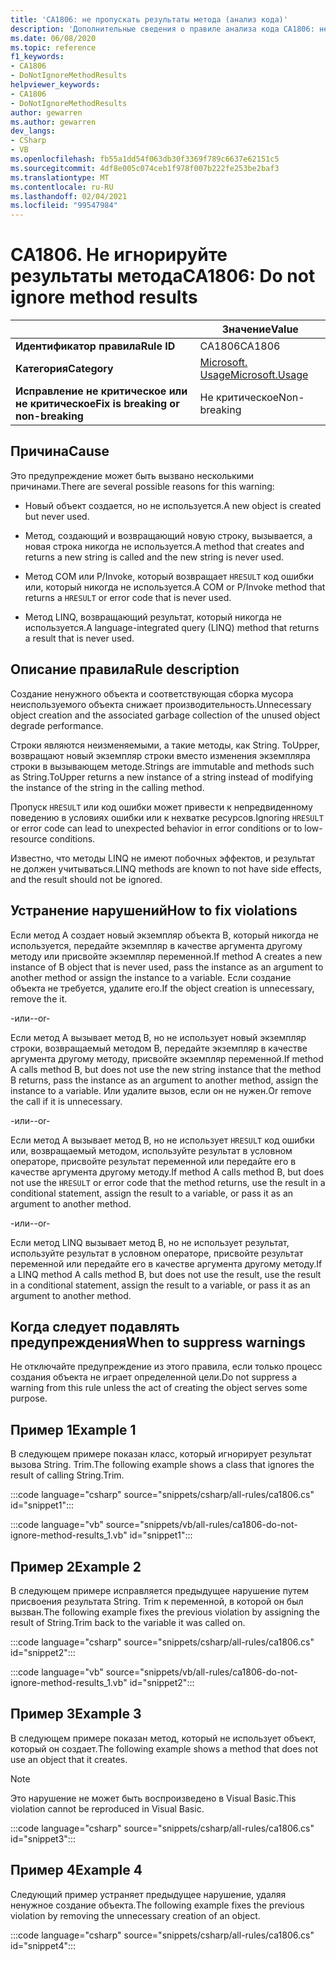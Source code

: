 ```yaml
---
title: 'CA1806: не пропускать результаты метода (анализ кода)'
description: 'Дополнительные сведения о правиле анализа кода CA1806: не игнорируйте результаты метода'
ms.date: 06/08/2020
ms.topic: reference
f1_keywords:
- CA1806
- DoNotIgnoreMethodResults
helpviewer_keywords:
- CA1806
- DoNotIgnoreMethodResults
author: gewarren
ms.author: gewarren
dev_langs:
- CSharp
- VB
ms.openlocfilehash: fb55a1dd54f063db30f3369f789c6637e62151c5
ms.sourcegitcommit: 4df8e005c074ceb1f978f007b222fe253be2baf3
ms.translationtype: MT
ms.contentlocale: ru-RU
ms.lasthandoff: 02/04/2021
ms.locfileid: "99547984"
---
```

# <a name="ca1806-do-not-ignore-method-results"></a><span data-ttu-id="2ed67-103">CA1806. Не игнорируйте результаты метода</span><span class="sxs-lookup"><span data-stu-id="2ed67-103">CA1806: Do not ignore method results</span></span>

| | <span data-ttu-id="2ed67-104">Значение</span><span class="sxs-lookup"><span data-stu-id="2ed67-104">Value</span></span> |
|-|-|
| <span data-ttu-id="2ed67-105">**Идентификатор правила**</span><span class="sxs-lookup"><span data-stu-id="2ed67-105">**Rule ID**</span></span> |<span data-ttu-id="2ed67-106">CA1806</span><span class="sxs-lookup"><span data-stu-id="2ed67-106">CA1806</span></span>|
| <span data-ttu-id="2ed67-107">**Категория**</span><span class="sxs-lookup"><span data-stu-id="2ed67-107">**Category**</span></span> |[<span data-ttu-id="2ed67-108">Microsoft. Usage</span><span class="sxs-lookup"><span data-stu-id="2ed67-108">Microsoft.Usage</span></span>](usage-warnings.md)|
| <span data-ttu-id="2ed67-109">**Исправление не критическое или не критическое**</span><span class="sxs-lookup"><span data-stu-id="2ed67-109">**Fix is breaking or non-breaking**</span></span> |<span data-ttu-id="2ed67-110">Не критическое</span><span class="sxs-lookup"><span data-stu-id="2ed67-110">Non-breaking</span></span>|

## <a name="cause"></a><span data-ttu-id="2ed67-111">Причина</span><span class="sxs-lookup"><span data-stu-id="2ed67-111">Cause</span></span>

<span data-ttu-id="2ed67-112">Это предупреждение может быть вызвано несколькими причинами.</span><span class="sxs-lookup"><span data-stu-id="2ed67-112">There are several possible reasons for this warning:</span></span>

- <span data-ttu-id="2ed67-113">Новый объект создается, но не используется.</span><span class="sxs-lookup"><span data-stu-id="2ed67-113">A new object is created but never used.</span></span>

- <span data-ttu-id="2ed67-114">Метод, создающий и возвращающий новую строку, вызывается, а новая строка никогда не используется.</span><span class="sxs-lookup"><span data-stu-id="2ed67-114">A method that creates and returns a new string is called and the new string is never used.</span></span>

- <span data-ttu-id="2ed67-115">Метод COM или P/Invoke, который возвращает `HRESULT` код ошибки или, который никогда не используется.</span><span class="sxs-lookup"><span data-stu-id="2ed67-115">A COM or P/Invoke method that returns a `HRESULT` or error code that is never used.</span></span>

- <span data-ttu-id="2ed67-116">Метод LINQ, возвращающий результат, который никогда не используется.</span><span class="sxs-lookup"><span data-stu-id="2ed67-116">A language-integrated query (LINQ) method that returns a result that is never used.</span></span>

## <a name="rule-description"></a><span data-ttu-id="2ed67-117">Описание правила</span><span class="sxs-lookup"><span data-stu-id="2ed67-117">Rule description</span></span>

<span data-ttu-id="2ed67-118">Создание ненужного объекта и соответствующая сборка мусора неиспользуемого объекта снижает производительность.</span><span class="sxs-lookup"><span data-stu-id="2ed67-118">Unnecessary object creation and the associated garbage collection of the unused object degrade performance.</span></span>

<span data-ttu-id="2ed67-119">Строки являются неизменяемыми, а такие методы, как String. ToUpper, возвращают новый экземпляр строки вместо изменения экземпляра строки в вызывающем методе.</span><span class="sxs-lookup"><span data-stu-id="2ed67-119">Strings are immutable and methods such as String.ToUpper returns a new instance of a string instead of modifying the instance of the string in the calling method.</span></span>

<span data-ttu-id="2ed67-120">Пропуск `HRESULT` или код ошибки может привести к непредвиденному поведению в условиях ошибки или к нехватке ресурсов.</span><span class="sxs-lookup"><span data-stu-id="2ed67-120">Ignoring `HRESULT` or error code can lead to unexpected behavior in error conditions or to low-resource conditions.</span></span>

<span data-ttu-id="2ed67-121">Известно, что методы LINQ не имеют побочных эффектов, и результат не должен учитываться.</span><span class="sxs-lookup"><span data-stu-id="2ed67-121">LINQ methods are known to not have side effects, and the result should not be ignored.</span></span>

## <a name="how-to-fix-violations"></a><span data-ttu-id="2ed67-122">Устранение нарушений</span><span class="sxs-lookup"><span data-stu-id="2ed67-122">How to fix violations</span></span>

<span data-ttu-id="2ed67-123">Если метод A создает новый экземпляр объекта B, который никогда не используется, передайте экземпляр в качестве аргумента другому методу или присвойте экземпляр переменной.</span><span class="sxs-lookup"><span data-stu-id="2ed67-123">If method A creates a new instance of B object that is never used, pass the instance as an argument to another method or assign the instance to a variable.</span></span> <span data-ttu-id="2ed67-124">Если создание объекта не требуется, удалите его.</span><span class="sxs-lookup"><span data-stu-id="2ed67-124">If the object creation is unnecessary, remove the it.</span></span>

<span data-ttu-id="2ed67-125">-или-</span><span class="sxs-lookup"><span data-stu-id="2ed67-125">-or-</span></span>

<span data-ttu-id="2ed67-126">Если метод A вызывает метод B, но не использует новый экземпляр строки, возвращаемый методом B, передайте экземпляр в качестве аргумента другому методу, присвойте экземпляр переменной.</span><span class="sxs-lookup"><span data-stu-id="2ed67-126">If method A calls method B, but does not use the new string instance that the method B returns, pass the instance as an argument to another method, assign the instance to a variable.</span></span> <span data-ttu-id="2ed67-127">Или удалите вызов, если он не нужен.</span><span class="sxs-lookup"><span data-stu-id="2ed67-127">Or remove the call if it is unnecessary.</span></span>

<span data-ttu-id="2ed67-128">-или-</span><span class="sxs-lookup"><span data-stu-id="2ed67-128">-or-</span></span>

<span data-ttu-id="2ed67-129">Если метод A вызывает метод B, но не использует `HRESULT` код ошибки или, возвращаемый методом, используйте результат в условном операторе, присвойте результат переменной или передайте его в качестве аргумента другому методу.</span><span class="sxs-lookup"><span data-stu-id="2ed67-129">If method A calls method B, but does not use the `HRESULT` or error code that the method returns, use the result in a conditional statement, assign the result to a variable, or pass it as an argument to another method.</span></span>

<span data-ttu-id="2ed67-130">-или-</span><span class="sxs-lookup"><span data-stu-id="2ed67-130">-or-</span></span>

<span data-ttu-id="2ed67-131">Если метод LINQ вызывает метод B, но не использует результат, используйте результат в условном операторе, присвойте результат переменной или передайте его в качестве аргумента другому методу.</span><span class="sxs-lookup"><span data-stu-id="2ed67-131">If a LINQ method A calls method B, but does not use the result, use the result in a conditional statement, assign the result to a variable, or pass it as an argument to another method.</span></span>

## <a name="when-to-suppress-warnings"></a><span data-ttu-id="2ed67-132">Когда следует подавлять предупреждения</span><span class="sxs-lookup"><span data-stu-id="2ed67-132">When to suppress warnings</span></span>

<span data-ttu-id="2ed67-133">Не отключайте предупреждение из этого правила, если только процесс создания объекта не играет определенной цели.</span><span class="sxs-lookup"><span data-stu-id="2ed67-133">Do not suppress a warning from this rule unless the act of creating the object serves some purpose.</span></span>

## <a name="example-1"></a><span data-ttu-id="2ed67-134">Пример 1</span><span class="sxs-lookup"><span data-stu-id="2ed67-134">Example 1</span></span>

<span data-ttu-id="2ed67-135">В следующем примере показан класс, который игнорирует результат вызова String. Trim.</span><span class="sxs-lookup"><span data-stu-id="2ed67-135">The following example shows a class that ignores the result of calling String.Trim.</span></span>

:::code language="csharp" source="snippets/csharp/all-rules/ca1806.cs" id="snippet1":::

:::code language="vb" source="snippets/vb/all-rules/ca1806-do-not-ignore-method-results_1.vb" id="snippet1":::

## <a name="example-2"></a><span data-ttu-id="2ed67-136">Пример 2</span><span class="sxs-lookup"><span data-stu-id="2ed67-136">Example 2</span></span>

<span data-ttu-id="2ed67-137">В следующем примере исправляется предыдущее нарушение путем присвоения результата String. Trim к переменной, в которой он был вызван.</span><span class="sxs-lookup"><span data-stu-id="2ed67-137">The following example fixes the previous violation by assigning the result of String.Trim back to the variable it was called on.</span></span>

:::code language="csharp" source="snippets/csharp/all-rules/ca1806.cs" id="snippet2":::

:::code language="vb" source="snippets/vb/all-rules/ca1806-do-not-ignore-method-results_1.vb" id="snippet2":::

## <a name="example-3"></a><span data-ttu-id="2ed67-138">Пример 3</span><span class="sxs-lookup"><span data-stu-id="2ed67-138">Example 3</span></span>

<span data-ttu-id="2ed67-139">В следующем примере показан метод, который не использует объект, который он создает.</span><span class="sxs-lookup"><span data-stu-id="2ed67-139">The following example shows a method that does not use an object that it creates.</span></span>

> [!NOTE]
> <span data-ttu-id="2ed67-140">Это нарушение не может быть воспроизведено в Visual Basic.</span><span class="sxs-lookup"><span data-stu-id="2ed67-140">This violation cannot be reproduced in Visual Basic.</span></span>

:::code language="csharp" source="snippets/csharp/all-rules/ca1806.cs" id="snippet3":::

## <a name="example-4"></a><span data-ttu-id="2ed67-141">Пример 4</span><span class="sxs-lookup"><span data-stu-id="2ed67-141">Example 4</span></span>

<span data-ttu-id="2ed67-142">Следующий пример устраняет предыдущее нарушение, удаляя ненужное создание объекта.</span><span class="sxs-lookup"><span data-stu-id="2ed67-142">The following example fixes the previous violation by removing the unnecessary creation of an object.</span></span>

:::code language="csharp" source="snippets/csharp/all-rules/ca1806.cs" id="snippet4":::

<!-- Examples don't exist for the following...

The following example shows a method that ignores the error code that the native method GetShortPathName returns.

The following example fixes the previous violation by checking the error code and throwing an exception when the call fails.
-->
